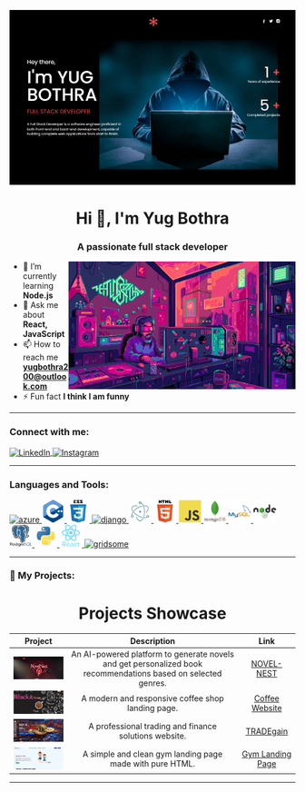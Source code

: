 ![logo](https://github.com/Yug-Bothra/Yug-Bothra/blob/main/BANNERGIT.png)

<h1 align="center">Hi 👋, I'm Yug Bothra</h1>
<h3 align="center">A passionate full stack developer</h3>

<img align="right" width="400" src="https://github.com/Yug-Bothra/Yug-Bothra/blob/main/git.gif" alt="coding">

- 🌱 I’m currently learning **Node.js**
- 💬 Ask me about **React, JavaScript**
- 📫 How to reach me **yugbothra200@outlook.com**
- ⚡ Fun fact **I think I am funny**

---

<h3 align="left">Connect with me:</h3>

<p align="left">
  <a href="https://www.linkedin.com/in/yug-bothra/" target="_blank">
    <img align="center" src="https://raw.githubusercontent.com/rahuldkjain/github-profile-readme-generator/master/src/images/icons/Social/linked-in-alt.svg" alt="LinkedIn" height="30" width="40" />
  </a>
  <a href="https://www.instagram.com/https.codder?igsh=dmi2oxftymlwymp0" target="_blank">
    <img align="center" src="https://raw.githubusercontent.com/rahuldkjain/github-profile-readme-generator/master/src/images/icons/Social/instagram.svg" alt="Instagram" height="30" width="40" />
  </a>
</p>

---

<h3 align="left">Languages and Tools:</h3>

<p align="left"> 
  <a href="https://azure.microsoft.com/en-in/" target="_blank" rel="noreferrer">
    <img src="https://www.vectorlogo.zone/logos/microsoft_azure/microsoft_azure-icon.svg" alt="azure" width="40" height="40"/>
  </a> 
  <a href="https://www.w3schools.com/cpp/" target="_blank" rel="noreferrer">
    <img src="https://raw.githubusercontent.com/devicons/devicon/master/icons/cplusplus/cplusplus-original.svg" alt="cplusplus" width="40" height="40"/>
  </a> 
  <a href="https://www.w3schools.com/css/" target="_blank" rel="noreferrer">
    <img src="https://raw.githubusercontent.com/devicons/devicon/master/icons/css3/css3-original-wordmark.svg" alt="css3" width="40" height="40"/>
  </a> 
  <a href="https://www.djangoproject.com/" target="_blank" rel="noreferrer">
    <img src="https://cdn.worldvectorlogo.com/logos/django.svg" alt="django" width="40" height="40"/>
  </a> 
  <a href="https://www.electronjs.org" target="_blank" rel="noreferrer">
    <img src="https://raw.githubusercontent.com/devicons/devicon/master/icons/electron/electron-original.svg" alt="electron" width="40" height="40"/>
  </a> 
  <a href="https://www.w3.org/html/" target="_blank" rel="noreferrer">
    <img src="https://raw.githubusercontent.com/devicons/devicon/master/icons/html5/html5-original-wordmark.svg" alt="html5" width="40" height="40"/>
  </a> 
  <a href="https://developer.mozilla.org/en-US/docs/Web/JavaScript" target="_blank" rel="noreferrer">
    <img src="https://raw.githubusercontent.com/devicons/devicon/master/icons/javascript/javascript-original.svg" alt="javascript" width="40" height="40"/>
  </a> 
  <a href="https://www.mongodb.com/" target="_blank" rel="noreferrer">
    <img src="https://raw.githubusercontent.com/devicons/devicon/master/icons/mongodb/mongodb-original-wordmark.svg" alt="mongodb" width="40" height="40"/>
  </a> 
  <a href="https://www.mysql.com/" target="_blank" rel="noreferrer">
    <img src="https://raw.githubusercontent.com/devicons/devicon/master/icons/mysql/mysql-original-wordmark.svg" alt="mysql" width="40" height="40"/>
  </a> 
  <a href="https://nodejs.org" target="_blank" rel="noreferrer">
    <img src="https://raw.githubusercontent.com/devicons/devicon/master/icons/nodejs/nodejs-original-wordmark.svg" alt="nodejs" width="40" height="40"/>
  </a> 
  <a href="https://www.postgresql.org" target="_blank" rel="noreferrer">
    <img src="https://raw.githubusercontent.com/devicons/devicon/master/icons/postgresql/postgresql-original-wordmark.svg" alt="postgresql" width="40" height="40"/>
  </a> 
  <a href="https://www.python.org" target="_blank" rel="noreferrer">
    <img src="https://raw.githubusercontent.com/devicons/devicon/master/icons/python/python-original.svg" alt="python" width="40" height="40"/>
  </a> 
  <a href="https://reactjs.org/" target="_blank" rel="noreferrer">
    <img src="https://raw.githubusercontent.com/devicons/devicon/master/icons/react/react-original-wordmark.svg" alt="react" width="40" height="40"/>
  </a> 
  <a href="https://gridsome.org/" target="_blank" rel="noreferrer">
    <img src="https://www.vectorlogo.zone/logos/gridsome/gridsome-icon.svg" alt="gridsome" width="40" height="40"/>
  </a> 
</p>

---

<h3 align="left">🚀 My Projects:</h3>

<div align="center">

# Projects Showcase

| Project | Description | Link |
|:-------:|:------------:|:----:|
| <img src="https://github.com/Yug-Bothra/Yug-Bothra/blob/main/NOVEL-NEST.png?raw=true" width="200"/> | An AI-powered platform to generate novels and get personalized book recommendations based on selected genres. | [NOVEL-NEST](https://novelnestwebsite.netlify.app/) |
| <img src="https://raw.githubusercontent.com/Yug-Bothra/Yug-Bothra/main/coffee.png" width="200"/> | A modern and responsive coffee shop landing page. | [Coffee Website](https://yug-bothra.github.io/COFFEE-WEB-SITE-/) |
| <img src="https://raw.githubusercontent.com/Yug-Bothra/Yug-Bothra/main/TRADEgain.png" width="200"/> | A professional trading and finance solutions website. | [TRADEgain](https://yug-bothra.github.io/TRADEgain/) |
| <img src="https://raw.githubusercontent.com/Yug-Bothra/Yug-Bothra/main/gym.png" width="200"/> | A simple and clean gym landing page made with pure HTML. | [Gym Landing Page](https://yug-bothra.github.io/landing-page-gym/) |

</div>

---

